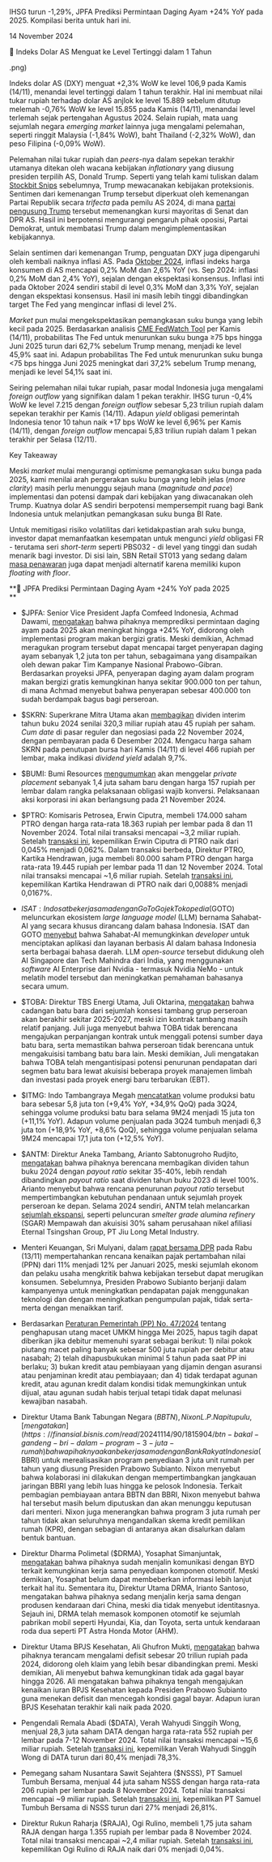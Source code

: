 IHSG turun -1,29%, JPFA Prediksi Permintaan Daging Ayam +24% YoY pada 2025. Kompilasi berita untuk hari ini.

14 November 2024

🦅 Indeks Dolar AS Menguat ke Level Tertinggi dalam 1 Tahun

.png)

Indeks dolar AS (DXY) menguat +2,3% WoW ke level 106,9 pada Kamis (14/11), menandai level tertinggi dalam 1 tahun terakhir. Hal ini membuat nilai tukar rupiah terhadap dolar AS anjlok ke level 15.889 sebelum ditutup melemah \-0,76% WoW ke level 15.855 pada Kamis (14/11), menandai level terlemah sejak pertengahan Agustus 2024. Selain rupiah, mata uang sejumlah negara _emerging market_ lainnya juga mengalami pelemahan, seperti ringgit Malaysia (-1,84% WoW), baht Thailand (-2,32% WoW), dan peso Filipina (-0,09% WoW).

Pelemahan nilai tukar rupiah dan _peers_-nya dalam sepekan terakhir utamanya ditekan oleh wacana kebijakan _inflationary_ yang diusung presiden terpilih AS, Donald Trump. Seperti yang telah kami tuliskan dalam [Stockbit Snips](https://snips.stockbit.com/snips-terbaru/trump-unggul-hasil-quick-count-ihsg-tertekan) sebelumnya, Trump mewacanakan kebijakan proteksionis. Sentimen dari kemenangan Trump tersebut diperkuat oleh kemenangan Partai Republik secara _trifecta_ pada pemilu AS 2024, di mana [partai pengusung Trump](https://www.bloomberg.com/news/articles/2024-11-13/republicans-keep-control-of-us-house-in-power-sweep?srnd=homepage-asia) tersebut memenangkan kursi mayoritas di Senat dan DPR AS. Hasil ini berpotensi mengurangi pengaruh pihak oposisi, Partai Demokrat, untuk membatasi Trump dalam mengimplementasikan kebijakannya.

Selain sentimen dari kemenangan Trump, penguatan DXY juga dipengaruhi oleh kembali naiknya inflasi AS. Pada [Oktober 2024](https://www.bls.gov/news.release/cpi.nr0.htm), inflasi indeks harga konsumen di AS mencapai 0,2% MoM dan 2,6% YoY (vs. Sep 2024: inflasi 0,2% MoM dan 2,4% YoY), sejalan dengan ekspektasi konsensus. Inflasi inti pada Oktober 2024 sendiri stabil di level 0,3% MoM dan 3,3% YoY, sejalan dengan ekspektasi konsensus. Hasil ini masih lebih tinggi dibandingkan target The Fed yang mengincar inflasi di level 2%.

_Market_ pun mulai mengekspektasikan pemangkasan suku bunga yang lebih kecil pada 2025. Berdasarkan analisis [CME FedWatch Tool](https://www.cmegroup.com/markets/interest-rates/cme-fedwatch-tool.html) per Kamis (14/11), probabilitas The Fed untuk menurunkan suku bunga ≥75 bps hingga Juni 2025 turun dari 62,7% sebelum Trump menang, menjadi ke level 45,9% saat ini. Adapun probabilitas The Fed untuk menurunkan suku bunga <75 bps hingga Juni 2025 meningkat dari 37,2% sebelum Trump menang, menjadi ke level 54,1% saat ini.

Seiring pelemahan nilai tukar rupiah, pasar modal Indonesia juga mengalami _foreign outflow_ yang signifikan dalam 1 pekan terakhir. IHSG turun -0,4% WoW ke level 7.215 dengan _foreign_ _outflow_ sebesar 5,23 triliun rupiah dalam sepekan terakhir per Kamis (14/11). Adapun _yield_ obligasi pemerintah Indonesia tenor 10 tahun naik +17 bps WoW ke level 6,96% per Kamis (14/11), dengan _foreign outflow_ mencapai 5,83 triliun rupiah dalam 1 pekan terakhir per Selasa (12/11).

Key Takeaway

Meski _market_ mulai mengurangi optimisme pemangkasan suku bunga pada 2025, kami menilai arah pergerakan suku bunga yang lebih jelas (_more clarity_) masih perlu menunggu sejauh mana (_magnitude and pace_) implementasi dan potensi dampak dari kebijakan yang diwacanakan oleh Trump. Kuatnya dolar AS sendiri berpotensi mempersempit ruang bagi Bank Indonesia untuk melanjutkan pemangkasan suku bunga BI Rate.

Untuk memitigasi risiko volatilitas dari ketidakpastian arah suku bunga, investor dapat memanfaatkan kesempatan untuk mengunci _yield_ obligasi FR - terutama seri _short-term_ seperti PBS032 - di level yang tinggi dan sudah menarik bagi investor. Di sisi lain, SBN Retail ST013 yang sedang dalam [masa penawaran](https://blog.bibit.id/blog-1/investasi-di-st013-dan-raih-passive-income-hingga-rp48-juta-per-bulan) juga dapat menjadi alternatif karena memiliki kupon _floating with floor_.

**🐔 JPFA Prediksi Permintaan Daging Ayam +24% YoY pada 2025  
**

- $JPFA: Senior Vice President Japfa Comfeed Indonesia, Achmad Dawami, [mengatakan](https://epaper.kontan.co.id/mobile/harian/2024/11/14) bahwa pihaknya memprediksi permintaan daging ayam pada 2025 akan meningkat hingga +24% YoY, didorong oleh implementasi program makan bergizi gratis. Meski demikian, Achmad meragukan program tersebut dapat mencapai target penyerapan daging ayam sebanyak 1,2 juta ton per tahun, sebagaimana yang disampaikan oleh dewan pakar Tim Kampanye Nasional Prabowo-Gibran. Berdasarkan proyeksi JPFA, penyerapan daging ayam dalam program makan bergizi gratis kemungkinan hanya sekitar 900.000 ton per tahun, di mana Achmad menyebut bahwa penyerapan sebesar 400.000 ton sudah berdampak bagus bagi perseroan.
- $SKRN: Superkrane Mitra Utama akan [membagikan](https://www.idx.co.id/StaticData/NewsAndAnnouncement/ANNOUNCEMENTSTOCK/From_EREP/202411/314b61330f_c363ae24ea.pdf) dividen interim tahun buku 2024 senilai 320,3 miliar rupiah atau 45 rupiah per saham. _Cum date_ di pasar reguler dan negosiasi pada 22 November 2024, dengan pembayaran pada 6 Desember 2024. Mengacu harga saham SKRN pada penutupan bursa hari Kamis (14/11) di level 466 rupiah per lembar, maka indikasi _dividend yield_ adalah 9,7%.
- $BUMI: Bumi Resources [mengumumkan](https://www.idx.co.id/StaticData/NewsAndAnnouncement/ANNOUNCEMENTSTOCK/From_EREP/202411/52490a3bd1_b7e789d777.pdf) akan menggelar _private placement_ sebanyak 1,4 juta saham baru dengan harga 157 rupiah per lembar dalam rangka pelaksanaan obligasi wajib konversi. Pelaksanaan aksi korporasi ini akan berlangsung pada 21 November 2024.
- $PTRO: Komisaris Petrosea, Erwin Ciputra, membeli 174.000 saham PTRO dengan harga rata-rata 18.363 rupiah per lembar pada 8 dan 11 November 2024. Total nilai transaksi mencapai ~3,2 miliar rupiah. Setelah [transaksi ini](https://www.idx.co.id/StaticData/NewsAndAnnouncement/ANNOUNCEMENTSTOCK/From_EREP/202411/267e8510a2_117e2e42bc.pdf), kepemilikan Erwin Ciputra di PTRO naik dari 0,045% menjadi 0,062%. Dalam transaksi berbeda, Direktur PTRO, Kartika Hendrawan, juga membeli 80.000 saham PTRO dengan harga rata-rata 19.445 rupiah per lembar pada 11 dan 12 November 2024. Total nilai transaksi mencapai ~1,6 miliar rupiah. Setelah [transaksi ini](https://www.idx.co.id/StaticData/NewsAndAnnouncement/ANNOUNCEMENTSTOCK/From_EREP/202411/f037a81559_e8004455f9.pdf), kepemilikan Kartika Hendrawan di PTRO naik dari 0,0088% menjadi 0,0167%.
- $ISAT: Indosat bekerja sama dengan GoTo Gojek Tokopedia ($GOTO) meluncurkan ekosistem _large language model_ (LLM) bernama Sahabat-AI yang secara khusus dirancang dalam bahasa Indonesia. ISAT dan GOTO [menyebut](https://www.reuters.com/technology/artificial-intelligence/indonesias-indosat-goto-launch-local-language-ai-model-2024-11-14/) bahwa Sahabat-AI memungkinkan _developer_ untuk menciptakan aplikasi dan layanan berbasis AI dalam bahasa Indonesia serta berbagai bahasa daerah. LLM _open-source_ tersebut didukung oleh AI Singapore dan Tech Mahindra dari India, yang menggunakan _software_ AI Enterprise dari Nvidia - termasuk Nvidia NeMo - untuk melatih model tersebut dan meningkatkan pemahaman bahasanya secara umum.
- $TOBA: Direktur TBS Energi Utama, Juli Oktarina, [mengatakan](https://market.bisnis.com/read/20241114/192/1816009/tbs-energi-toba-cadangan-batu-bara-hingga-2027-sudah-habis) bahwa cadangan batu bara dari sejumlah konsesi tambang grup perseroan akan berakhir sekitar 2025-2027, meski izin kontrak tambang masih relatif panjang. Juli juga menyebut bahwa TOBA tidak berencana mengajukan perpanjangan kontrak untuk menggali potensi sumber daya batu bara, serta memastikan bahwa perseroan tidak berencana untuk mengakuisisi tambang batu bara lain. Meski demikian, Juli mengatakan bahwa TOBA telah mengantisipasi potensi penurunan pendapatan dari segmen batu bara lewat akuisisi beberapa proyek manajemen limbah dan investasi pada proyek energi baru terbarukan (EBT).
- $ITMG: Indo Tambangraya Megah [mencatatkan](https://investasi.kontan.co.id/news/penjualan-batubara-indo-tambangraya-itmg-naik-jadi-171-juta-ton-per-september-2024) volume produksi batu bara sebesar 5,8 juta ton (+9,4% YoY, +34,9% QoQ) pada 3Q24, sehingga volume produksi batu bara selama 9M24 menjadi 15 juta ton (+11,1% YoY). Adapun volume penjualan pada 3Q24 tumbuh menjadi 6,3 juta ton (+18,9% YoY, +8,6% QoQ), sehingga volume penjualan selama 9M24 mencapai 17,1 juta ton (+12,5% YoY).
- $ANTM: Direktur Aneka Tambang, Arianto Sabtonugroho Rudjito, [mengatakan](https://epaper.bisnis.com/epaper/detail/page/146984/) bahwa pihaknya berencana membagikan dividen tahun buku 2024 dengan _payout ratio_ sekitar 35-40%, lebih rendah dibandingkan _payout ratio_ saat dividen tahun buku 2023 di level 100%. Arianto menyebut bahwa rencana penurunan _payout ratio_ tersebut mempertimbangkan kebutuhan pendanaan untuk sejumlah proyek perseroan ke depan. Selama 2024 sendiri, ANTM telah melancarkan [sejumlah ekspansi](https://epaper.kontan.co.id/mobile/harian/2024/11/14), seperti peluncuran _smelter grade alumina refinery_ (SGAR) Mempawah dan akuisisi 30% saham perusahaan nikel afiliasi Eternal Tsingshan Group, PT Jiu Long Metal Industry.

- Menteri Keuangan, Sri Mulyani, dalam [rapat bersama DPR](https://www.reuters.com/markets/asia/indonesias-finance-minister-defends-plan-raise-vat-january-2024-11-14/) pada Rabu (13/11) mempertahankan rencana kenaikan pajak pertambahan nilai (PPN) dari 11% menjadi 12% per Januari 2025, meski sejumlah ekonom dan pelaku usaha mengkritik bahwa kebijakan tersebut dapat merugikan konsumen. Sebelumnya, Presiden Prabowo Subianto berjanji dalam kampanyenya untuk meningkatkan pendapatan pajak menggunakan teknologi dan dengan meningkatkan pengumpulan pajak, tidak serta-merta dengan menaikkan tarif.
- Berdasarkan [Peraturan Pemerintah (PP) No. 47/2024](https://perpajakan.ddtc.co.id/sumber-hukum/peraturan-pusat/peraturan-pemerintah-47-tahun-2024) tentang penghapusan utang macet UMKM hingga Mei 2025, hapus tagih dapat diberikan jika debitur memenuhi syarat sebagai berikut: 1) nilai pokok piutang macet paling banyak sebesar 500 juta rupiah per debitur atau nasabah; 2) telah dihapusbukukan minimal 5 tahun pada saat PP ini berlaku; 3) bukan kredit atau pembiayaan yang dijamin dengan asuransi atau penjaminan kredit atau pembiayaan; dan 4) tidak terdapat agunan kredit, atau agunan kredit dalam kondisi tidak memungkinkan untuk dijual, atau agunan sudah habis terjual tetapi tidak dapat melunasi kewajiban nasabah.
- Direktur Utama Bank Tabungan Negara ($BBTN), Nixon L. P. Napitupulu, [mengatakan](https://finansial.bisnis.com/read/20241114/90/1815904/btn-bakal-gandeng-bri-dalam-program-3-juta-rumah) bahwa pihaknya akan bekerja sama dengan Bank Rakyat Indonesia ($BBRI) untuk merealisasikan program penyediaan 3 juta unit rumah per tahun yang diusung Presiden Prabowo Subianto. Nixon menyebut bahwa kolaborasi ini dilakukan dengan mempertimbangkan jangkauan jaringan BBRI yang lebih luas hingga ke pelosok Indonesia. Terkait pembagian pembiayaan antara BBTN dan BBRI, Nixon menyebut bahwa hal tersebut masih belum diputuskan dan akan menunggu keputusan dari menteri. Nixon juga menerangkan bahwa program 3 juta rumah per tahun tidak akan seluruhnya mengandalkan skema kredit pemilikan rumah (KPR), dengan sebagian di antaranya akan disalurkan dalam bentuk bantuan.
- Direktur Dharma Polimetal ($DRMA), Yosaphat Simanjuntak, [mengatakan](https://market.bisnis.com/read/20241114/192/1815957/dharma-polimetal-drma-bidik-kerja-sama-dengan-produsen-mobil-china-byd-dkk) bahwa pihaknya sudah menjalin komunikasi dengan BYD terkait kemungkinan kerja sama penyediaan komponen otomotif. Meski demikian, Yosaphat belum dapat membeberkan informasi lebih lanjut terkait hal itu. Sementara itu, Direktur Utama DRMA, Irianto Santoso, mengatakan bahwa pihaknya sedang menjalin kerja sama dengan produsen kendaraan dari China, meski dia tidak menyebut identitasnya. Sejauh ini, DRMA telah memasok komponen otomotif ke sejumlah pabrikan mobil seperti Hyundai, Kia, dan Toyota, serta untuk kendaraan roda dua seperti PT Astra Honda Motor (AHM).
- Direktur Utama BPJS Kesehatan, Ali Ghufron Mukti, [mengatakan](https://keuangan.kontan.co.id/news/bpjs-kesehatan-terancam-defisit-rp-20-triliun-kenaikan-iuran-bisa-jadi-solusi) bahwa pihaknya terancam mengalami defisit sebesar 20 triliun rupiah pada 2024, didorong oleh klaim yang lebih besar dibandingkan premi. Meski demikian, Ali menyebut bahwa kemungkinan tidak ada gagal bayar hingga 2026. Ali mengatakan bahwa pihaknya tengah mengajukan kenaikan iuran BPJS Kesehatan kepada Presiden Prabowo Subianto guna menekan defisit dan mencegah kondisi gagal bayar. Adapun iuran BPJS Kesehatan terakhir kali naik pada 2020.
- Pengendali Remala Abadi ($DATA), Verah Wahyudi Singgih Wong, menjual 28,3 juta saham DATA dengan harga rata-rata 552 rupiah per lembar pada 7-12 November 2024. Total nilai transaksi mencapai ~15,6 miliar rupiah. Setelah [transaksi ini](https://www.idx.co.id/StaticData/NewsAndAnnouncement/ANNOUNCEMENTSTOCK/From_EREP/202411/87ffbd1941_80b5bba8e4.pdf), kepemilikan Verah Wahyudi Singgih Wong di DATA turun dari 80,4% menjadi 78,3%.
- Pemegang saham Nusantara Sawit Sejahtera ($NSSS), PT Samuel Tumbuh Bersama, menjual 44 juta saham NSSS dengan harga rata-rata 206 rupiah per lembar pada 8 November 2024. Total nilai transaksi mencapai ~9 miliar rupiah. Setelah [transaksi ini](https://www.idx.co.id/StaticData/NewsAndAnnouncement/ANNOUNCEMENTSTOCK/From_EREP/202411/27c8882160_7608194062.pdf), kepemilikan PT Samuel Tumbuh Bersama di NSSS turun dari 27% menjadi 26,81%.
- Direktur Rukun Raharja ($RAJA), Ogi Rulino, membeli 1,75 juta saham RAJA dengan harga 1.355 rupiah per lembar pada 8 November 2024. Total nilai transaksi mencapai ~2,4 miliar rupiah. Setelah [transaksi ini](https://www.idx.co.id/StaticData/NewsAndAnnouncement/ANNOUNCEMENTSTOCK/From_EREP/202411/c03af087fd_e6f151d9f2.pdf), kepemilikan Ogi Rulino di RAJA naik dari 0% menjadi 0,04%.
